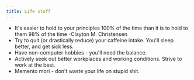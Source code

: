 ```yaml
---
title: Life stuff
---
```


- It's easier to hold to your principles 100% of the time than it is to hold to them 98% of the time -Clayton M. Christensen
- Try to quit (or drastically reduce) your caffeine intake. You'll sleep better, and get sick less.
- Have non-computer hobbies - you'll need the balance.
- Actively seek out better workplaces and working conditions. Strive to work at the best.
- Memento mori - don't waste your life on stupid shit.